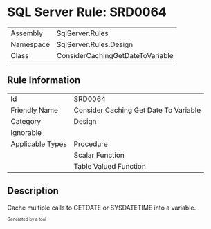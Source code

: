 ﻿# SQL Server Rule: SRD0064
  
|    |    |
|----|----|
| Assembly | SqlServer.Rules |
| Namespace | SqlServer.Rules.Design |
| Class | ConsiderCachingGetDateToVariable |
  
## Rule Information
  
|    |    |
|----|----|
| Id | SRD0064 |
| Friendly Name | Consider Caching Get Date To Variable |
| Category | Design |
| Ignorable |  |
| Applicable Types | Procedure  |
|   | Scalar Function |
|   | Table Valued Function |
  
## Description
  
Cache multiple calls to GETDATE or SYSDATETIME into a variable.
  
<sub><sup>Generated by a tool</sup></sub>
